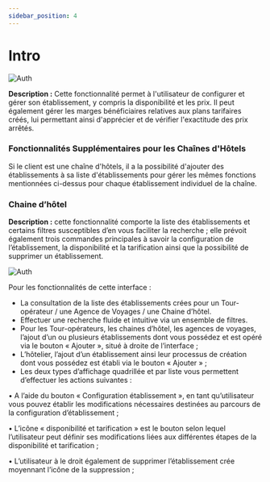 ```yaml
---
sidebar_position: 4
---
```

# Intro

![Auth](/img/etablissement-BE/Etablissement.png)

**Description :** Cette fonctionnalité permet à l'utilisateur de configurer et gérer son établissement, y compris la disponibilité et les prix. Il peut également gérer les marges bénéficiaires relatives aux plans tarifaires créés, lui permettant ainsi d'apprécier et de vérifier l'exactitude des prix arrêtés.

### Fonctionnalités Supplémentaires pour les Chaînes d'Hôtels 
Si le client est une chaîne d'hôtels, il a la possibilité d'ajouter des établissements à sa liste d'établissements pour gérer les mêmes fonctions mentionnées ci-dessus pour chaque établissement individuel de la chaîne.

### Chaine d’hôtel 
**Description :** cette fonctionnalité comporte la liste des établissements et certains filtres susceptibles d’en vous faciliter la recherche ; elle prévoit également trois commandes principales à savoir la configuration de l’établissement, la disponibilité et la tarification ainsi que la possibilité de supprimer un établissement.

![Auth](/img/etablissement-BE/hotelchain.png)

Pour les fonctionnalités de cette interface :  
-	La consultation de la liste des établissements crées pour un Tour-opérateur / une Agence de Voyages / une Chaine d’hôtel.  
-	Effectuer une recherche fluide et intuitive via un ensemble de filtres. 
-	Pour les Tour-opérateurs, les chaines d’hôtel, les agences de voyages, l’ajout d’un ou plusieurs établissements dont vous possédez et est opéré via le bouton « Ajouter », situé à droite de l’interface ;  
-	L’hôtelier, l’ajout d’un établissement ainsi leur processus de création dont vous possédez est établi via le bouton « Ajouter » ; 
-	Les deux types d’affichage quadrillée et par liste vous permettent d’effectuer les actions suivantes :

•	A l’aide du bouton « Configuration établissement », en tant qu’utilisateur vous pouvez établir les modifications nécessaires destinées au parcours de la configuration d’établissement ; 

•	L’icône « disponibilité et tarification » est le bouton selon lequel l’utilisateur peut définir ses modifications liées aux différentes étapes de la disponibilité et tarification ;  

•	L’utilisateur à le droit également de supprimer l’établissement crée moyennant l’icône de la suppression ;           
